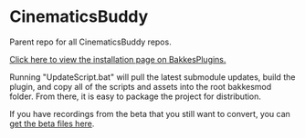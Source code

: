 # CinematicsBuddy
Parent repo for all CinematicsBuddy repos.

[Click here to view the installation page on BakkesPlugins.](https://bakkesplugins.com/plugins/view/95)

Running "UpdateScript.bat" will pull the latest submodule updates, build the plugin, and copy all of the scripts and assets into the root bakkesmod folder. From there, it is easy to package the project for distribution.

If you have recordings from the beta that you still want to convert, you can [get the beta files here](https://github.com/CinderBlocc/CinematicsBuddyBeta).
